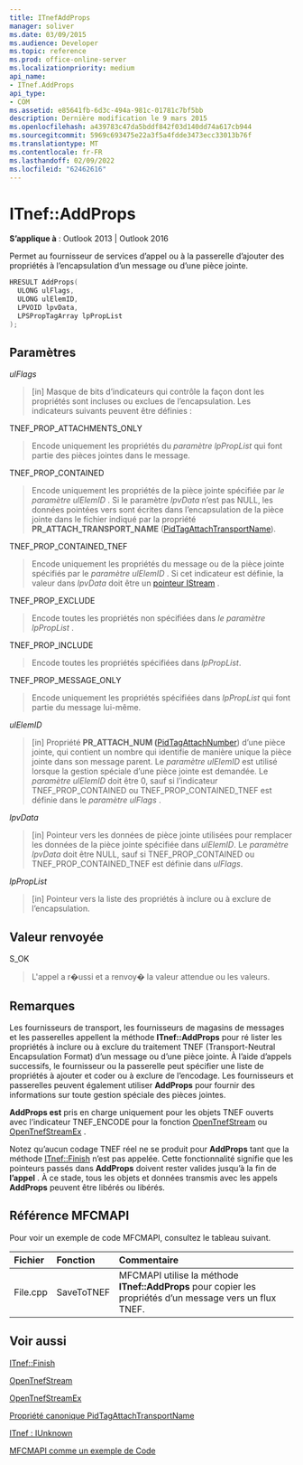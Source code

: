 ```yaml
---
title: ITnefAddProps
manager: soliver
ms.date: 03/09/2015
ms.audience: Developer
ms.topic: reference
ms.prod: office-online-server
ms.localizationpriority: medium
api_name:
- ITnef.AddProps
api_type:
- COM
ms.assetid: e85641fb-6d3c-494a-981c-01781c7bf5bb
description: Dernière modification le 9 mars 2015
ms.openlocfilehash: a439783c47da5bddf842f03d140dd74a617cb944
ms.sourcegitcommit: 5969c693475e22a3f5a4fdde3473ecc33013b76f
ms.translationtype: MT
ms.contentlocale: fr-FR
ms.lasthandoff: 02/09/2022
ms.locfileid: "62462616"
---
```

# <a name="itnefaddprops"></a>ITnef::AddProps

  
  
**S’applique à** : Outlook 2013 | Outlook 2016 
  
Permet au fournisseur de services d’appel ou à la passerelle d’ajouter des propriétés à l’encapsulation d’un message ou d’une pièce jointe. 
  
```cpp
HRESULT AddProps(
  ULONG ulFlags,
  ULONG ulElemID,
  LPVOID lpvData,
  LPSPropTagArray lpPropList
);
```

## <a name="parameters"></a>Paramètres

 _ulFlags_
  
> [in] Masque de bits d’indicateurs qui contrôle la façon dont les propriétés sont incluses ou exclues de l’encapsulation. Les indicateurs suivants peuvent être définies :
    
TNEF_PROP_ATTACHMENTS_ONLY 
  
> Encode uniquement les propriétés du _paramètre lpPropList_ qui font partie des pièces jointes dans le message. 
    
TNEF_PROP_CONTAINED 
  
> Encode uniquement les propriétés de la pièce jointe spécifiée par  _le paramètre ulElemID_ . Si le paramètre  _lpvData_ n’est pas NULL, les données pointées vers sont écrites dans l’encapsulation de la pièce jointe dans le fichier indiqué par la propriété **PR_ATTACH_TRANSPORT_NAME** ([PidTagAttachTransportName](pidtagattachtransportname-canonical-property.md)).
    
TNEF_PROP_CONTAINED_TNEF 
  
> Encode uniquement les propriétés du message ou de la pièce jointe spécifiés par le  _paramètre ulElemID_ . Si cet indicateur est définie, la valeur dans  _lpvData_ doit être un [pointeur IStream](https://docs.microsoft.com/windows/desktop/api/objidl/nn-objidl-istream) . 
    
TNEF_PROP_EXCLUDE 
  
> Encode toutes les propriétés non spécifiées dans _le paramètre lpPropList_ . 
    
TNEF_PROP_INCLUDE 
  
> Encode toutes les propriétés spécifiées dans  _lpPropList_. 
    
TNEF_PROP_MESSAGE_ONLY 
  
> Encode uniquement les propriétés spécifiées dans  _lpPropList_ qui font partie du message lui-même. 
    
 _ulElemID_
  
> [in] Propriété **PR_ATTACH_NUM (**[PidTagAttachNumber](pidtagattachnumber-canonical-property.md)) d’une pièce jointe, qui contient un nombre qui identifie de manière unique la pièce jointe dans son message parent. Le  _paramètre ulElemID_ est utilisé lorsque la gestion spéciale d’une pièce jointe est demandée. Le  _paramètre ulElemID_ doit être 0, sauf si l’indicateur TNEF_PROP_CONTAINED ou TNEF_PROP_CONTAINED_TNEF est définie dans le _paramètre ulFlags_ . 
    
 _lpvData_
  
> [in] Pointeur vers les données de pièce jointe utilisées pour remplacer les données de la pièce jointe spécifiée dans  _ulElemID_. Le  _paramètre lpvData_ doit être NULL, sauf si TNEF_PROP_CONTAINED ou TNEF_PROP_CONTAINED_TNEF est définie dans  _ulFlags_.
    
 _lpPropList_
  
> [in] Pointeur vers la liste des propriétés à inclure ou à exclure de l’encapsulation.
    
## <a name="return-value"></a>Valeur renvoyée

S_OK 
  
> L'appel a r�ussi et a renvoy� la valeur attendue ou les valeurs.
    
## <a name="remarks"></a>Remarques

Les fournisseurs de transport, les fournisseurs de magasins de messages et les passerelles appellent la méthode **ITnef::AddProps** pour ré lister les propriétés à inclure ou à exclure du traitement TNEF (Transport-Neutral Encapsulation Format) d’un message ou d’une pièce jointe. À l’aide d’appels successifs, le fournisseur ou la passerelle peut spécifier une liste de propriétés à ajouter et coder ou à exclure de l’encodage. Les fournisseurs et passerelles peuvent également utiliser **AddProps** pour fournir des informations sur toute gestion spéciale des pièces jointes. 
  
 **AddProps est** pris en charge uniquement pour les objets TNEF ouverts avec l’indicateur TNEF_ENCODE pour la fonction [OpenTnefStream](opentnefstream.md) ou [OpenTnefStreamEx](opentnefstreamex.md) . 
  
Notez qu’aucun codage TNEF réel ne se produit pour **AddProps** tant que la méthode [ITnef::Finish](itnef-finish.md) n’est pas appelée. Cette fonctionnalité signifie que les pointeurs passés dans **AddProps** doivent rester valides jusqu’à la fin de **l’appel** . À ce stade, tous les objets et données transmis avec les appels **AddProps** peuvent être libérés ou libérés. 
  
## <a name="mfcmapi-reference"></a>Référence MFCMAPI

Pour voir un exemple de code MFCMAPI, consultez le tableau suivant.
  
|**Fichier**|**Fonction**|**Commentaire**|
|:-----|:-----|:-----|
|File.cpp  <br/> |SaveToTNEF  <br/> |MFCMAPI utilise la méthode **ITnef::AddProps** pour copier les propriétés d’un message vers un flux TNEF.  <br/> |
   
## <a name="see-also"></a>Voir aussi



[ITnef::Finish](itnef-finish.md)
  
[OpenTnefStream](opentnefstream.md)
  
[OpenTnefStreamEx](opentnefstreamex.md)
  
[Propriété canonique PidTagAttachTransportName](pidtagattachtransportname-canonical-property.md)
  
[ITnef : IUnknown](itnefiunknown.md)


[MFCMAPI comme un exemple de Code](mfcmapi-as-a-code-sample.md)


